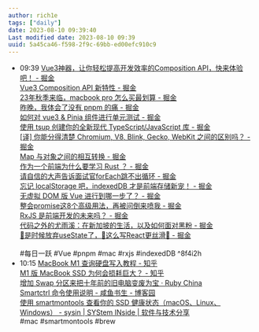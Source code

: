 ```yaml
---
author: rich1e
tags: ["daily"]
date: 2023-08-10 09:39:40
Last modified date: 2023-08-10 09:39
uuid: 5a45ca46-f598-2f9c-69bb-ed00efc910c9
---
```


- 09:39 [Vue3神器，让你轻松提高开发效率的Composition API，快来体验吧！ - 掘金](https://juejin.cn/post/7265125368552603706?utm_source=gold_browser_extension)<br>[Vue3 Composition API 新特性 - 掘金](https://juejin.cn/post/7264982357660467252?utm_source=gold_browser_extension)<br>[23年秋季来临，macbook pro 怎么买最划算 - 掘金](https://juejin.cn/post/7265156603066335266?utm_source=gold_browser_extension)<br>[昨晚，我体会了没有 pnpm 的痛 - 掘金](https://juejin.cn/post/7062611988886585381)<br>[如何对 vue3 & Pinia 组件进行单元测试 - 掘金](https://juejin.cn/post/7265153693141221415?utm_source=gold_browser_extension)<br>[使用 tsup 创建你的全新现代 TypeScript/JavaScript 库 - 掘金](https://juejin.cn/post/7265153491345489972?utm_source=gold_browser_extension)<br>[[译] 你能分得清楚 Chromium, V8, Blink, Gecko, WebKit 之间的区别吗？ - 掘金](https://juejin.cn/post/6844904055236460558)<br>[Map 与对象之间的相互转换 - 掘金](https://juejin.cn/post/6844904040472510471)<br>[作为一个前端为什么要学习 Rust ？ - 掘金](https://juejin.cn/post/7264582065869127732?utm_source=gold_browser_extension)<br>[请自信的大声告诉面试官forEach跳不出循环 - 掘金](https://juejin.cn/post/7259595485090906149?utm_source=gold_browser_extension)<br>[忘记 localStorage 吧，indexedDB 才是前端存储新宠！ - 掘金](https://juejin.cn/post/7239259798267904059?utm_source=gold_browser_extension#heading-32)<br>[无虚拟 DOM 版 Vue 进行到哪一步了？ - 掘金](https://juejin.cn/post/7256983702810181688?utm_source=gold_browser_extension)<br>[整会promise这8个高级用法，再被问倒来喷我 - 掘金](https://juejin.cn/post/7263089207128850489?utm_source=gold_browser_extension)<br>[RxJS 是前端开发的未来吗？ - 掘金](https://juejin.cn/post/7248466120364752933?utm_source=gold_browser_extension#heading-18)<br>[代码之外的尤雨溪：在新加坡的生活，以及如何面对黑粉 - 掘金](https://juejin.cn/post/7264201112873730085?utm_source=gold_browser_extension)<br>[🤮是时候放弃useState了，🚀这么写React更丝滑🚀 - 掘金](https://juejin.cn/post/7246777363257475129?utm_source=gold_browser_extension)<br><br>#每日一跃 #Vue #pnpm #mac #rxjs #indexedDB ^8f4i2h
- 10:15 [MacBook M1 查询硬盘写入教程 - 知乎](https://zhuanlan.zhihu.com/p/354385629)<br>[M1 版 MacBook SSD 为何会损耗巨大？ - 知乎](https://zhuanlan.zhihu.com/p/356785750)<br>[增加 Swap 分区来把十年前的旧电脑变废为宝 · Ruby China](https://ruby-china.org/topics/40876)<br>[Smartctrl 命令使用说明 - 咸鱼书生 - 博客园](https://www.cnblogs.com/FireLife-Cheng/p/16580229.html)<br>[使用 smartmontools 查看你的 SSD 健康状态（macOS、Linux、Windows） - sysin | SYStem INside | 软件与技术分享](https://sysin.org/blog/smartmontools/)<br>#mac #smartmontools #brew